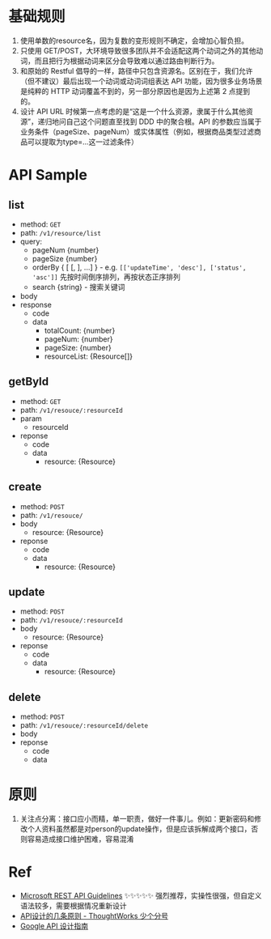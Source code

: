 # 基础规则


1. 使用单数的resource名，因为复数的变形规则不确定，会增加心智负担。
1. 只使用 GET/POST，大环境导致很多团队并不会适配这两个动词之外的其他动词，而且把行为根据动词来区分会导致难以通过路由判断行为。
1. 和原始的 Restful 倡导的一样，路径中只包含资源名。区别在于，我们允许（但不建议）最后出现一个动词或动词词组表达 API 功能，因为很多业务场景是纯粹的 HTTP 动词覆盖不到的，另一部分原因也是因为上述第 2 点提到的。
1. 设计 API URL 时候第一点考虑的是“这是一个什么资源，隶属于什么其他资源”，递归地问自己这个问题直至找到 DDD 中的聚合根。API 的参数应当属于业务条件（pageSize、pageNum）或实体属性（例如，根据商品类型过滤商品可以提取为type=...这一过滤条件）



# API Sample
## list


- method: `GET` 
- path: `/v1/resource/list`
- query:
   - pageNum {number}
   - pageSize {number}
   - orderBy { [ [<field>, <order>], ...] } - e.g. `[['updateTime', 'desc'], ['status', 'asc']]` 先按时间倒序排列，再按状态正序排列
   - search {string} - 搜索关键词
- body
- response
   - code
   - data
      - totalCount: {number}
      - pageNum: {number}
      - pageSize: {number}
      - resourceList: {Resource[]}



## getById


- method: `GET` 
- path: `/v1/resouce/:resourceId`
- param
   - resourceId
- reponse
   - code
   - data
      - resource: {Resource}
## create


- method: `POST`
- path: `/v1/resouce/`
- body
   - resource: {Resource}
- reponse
   - code
   - data
      - resource: {Resource}
## update


- method: `POST`
- path: `/v1/resouce/:resourceId`
- body
   - resource: {Resource}
- reponse
   - code
   - data
      - resource: {Resource}
## delete


- method: `POST`
- path: `/v1/resouce/:resourceId/delete`
- body
- reponse
   - code
   - data



# 原则


1. 关注点分离：接口应小而精，单一职责，做好一件事儿。例如：更新密码和修改个人资料虽然都是对person的update操作，但是应该拆解成两个接口，否则容易造成接口维护困难，容易混淆
# Ref


- [Microsoft REST API Guidelines](https://github.com/Microsoft/api-guidelines/blob/master/Guidelines.md) ✨✨✨✨✨ 强烈推荐，实操性很强，但自定义语法较多，需要根据情况重新设计
- [API设计的几条原则 - ThoughtWorks 少个分号](https://insights.thoughtworks.cn/how-to-design-api/) 
- [Google API 设计指南](https://cloud.google.com/apis/design) 
